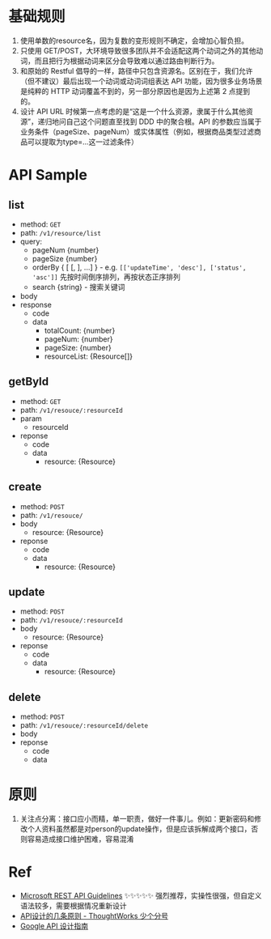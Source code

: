 # 基础规则


1. 使用单数的resource名，因为复数的变形规则不确定，会增加心智负担。
1. 只使用 GET/POST，大环境导致很多团队并不会适配这两个动词之外的其他动词，而且把行为根据动词来区分会导致难以通过路由判断行为。
1. 和原始的 Restful 倡导的一样，路径中只包含资源名。区别在于，我们允许（但不建议）最后出现一个动词或动词词组表达 API 功能，因为很多业务场景是纯粹的 HTTP 动词覆盖不到的，另一部分原因也是因为上述第 2 点提到的。
1. 设计 API URL 时候第一点考虑的是“这是一个什么资源，隶属于什么其他资源”，递归地问自己这个问题直至找到 DDD 中的聚合根。API 的参数应当属于业务条件（pageSize、pageNum）或实体属性（例如，根据商品类型过滤商品可以提取为type=...这一过滤条件）



# API Sample
## list


- method: `GET` 
- path: `/v1/resource/list`
- query:
   - pageNum {number}
   - pageSize {number}
   - orderBy { [ [<field>, <order>], ...] } - e.g. `[['updateTime', 'desc'], ['status', 'asc']]` 先按时间倒序排列，再按状态正序排列
   - search {string} - 搜索关键词
- body
- response
   - code
   - data
      - totalCount: {number}
      - pageNum: {number}
      - pageSize: {number}
      - resourceList: {Resource[]}



## getById


- method: `GET` 
- path: `/v1/resouce/:resourceId`
- param
   - resourceId
- reponse
   - code
   - data
      - resource: {Resource}
## create


- method: `POST`
- path: `/v1/resouce/`
- body
   - resource: {Resource}
- reponse
   - code
   - data
      - resource: {Resource}
## update


- method: `POST`
- path: `/v1/resouce/:resourceId`
- body
   - resource: {Resource}
- reponse
   - code
   - data
      - resource: {Resource}
## delete


- method: `POST`
- path: `/v1/resouce/:resourceId/delete`
- body
- reponse
   - code
   - data



# 原则


1. 关注点分离：接口应小而精，单一职责，做好一件事儿。例如：更新密码和修改个人资料虽然都是对person的update操作，但是应该拆解成两个接口，否则容易造成接口维护困难，容易混淆
# Ref


- [Microsoft REST API Guidelines](https://github.com/Microsoft/api-guidelines/blob/master/Guidelines.md) ✨✨✨✨✨ 强烈推荐，实操性很强，但自定义语法较多，需要根据情况重新设计
- [API设计的几条原则 - ThoughtWorks 少个分号](https://insights.thoughtworks.cn/how-to-design-api/) 
- [Google API 设计指南](https://cloud.google.com/apis/design) 
